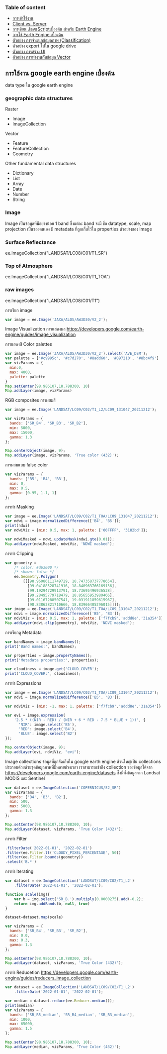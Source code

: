 ### Table of content
* [การเข้าใช้งาน](./README.md)
* [Client vs. Server](./0_client_vs_server.md)
* [การเขียน JavaScriptเบื้องต้น สำหรับ Earth Engine](./1_JavaScript.md)
* [การใช้ Earth Engine เบื้องต้น](./2_GEE_basic.md)
* [ตัวอย่าง การจำแนกข้อมูลภาพ (Classification)](./3_Classification.md)
* [ตัวอย่าง export ไปใน google drive](./4_export.md)
* [ตัวอย่าง การสร้าง UI](./5_ui.md)
* [ตัวอย่าง การทำงานกับข้อมูล Vector](./6_vector.md)

## การใช้งาน google earth engine เบื้องต้น 

data type ใน google earth engine

### geographic data structures
Raster
* Image 
* ImageCollection

Vector
* Feature
* FeatureCollection
* Geometry

Other fundamental data structures 
* Dictionary 
* List
* Array
* Date
* Number
* String

### Image
Image เป็นข้อมูลที่มีอย่างน้อย 1 band ซึ่งแต่ละ band จะมี ชื่อ datatype, scale, map projection เป็นของตนเอง มี metadata ที่ถูกเก็บไว้ใน properties
ตัวอย่างของ Image 
### Surface Reflectance
ee.ImageCollection("LANDSAT/LC08/C01/T1_SR")
### Top of Atmosphere
ee.ImageCollection("LANDSAT/LC08/C01/T1_TOA")
### raw images
ee.ImageCollection("LANDSAT/LC08/C01/T1")

การเรียก image
```js
var image = ee.Image('JAXA/ALOS/AW3D30/V2_2');
```
Image Visualization  การแสดงผล 
https://developers.google.com/earth-engine/guides/image_visualization

การแสดงสี Color palettes
```js
var image = ee.Image('JAXA/ALOS/AW3D30/V2_2').select('AVE_DSM');
var palette = ['#c9995c', '#c7d270', '#8add60', '#097210', '#8bc4f9']
var vizParams = {
  min:0, 
  max: 4000,
  palette: palette 
}
Map.setCenter(98.986107,18.788300, 10)
Map.addLayer(image, vizParams)
```

RGB composites การผสมสี
```js
var image = ee.Image('LANDSAT/LC09/C02/T1_L2/LC09_131047_20211212');

var vizParams = {
  bands: ['SR_B4', 'SR_B3', 'SR_B2'], 
  min: 5000, 
  max: 15000, 
  gamma: 1.3
};

Map.centerObject(image, 9);
Map.addLayer(image, vizParams, 'True color (432)');
```

การผสมแบบ false color
```js
var vizParams = {
  bands: ['B5', 'B4', 'B3'],
  min: 0,
  max: 0.5,
  gamma: [0.95, 1.1, 1]
};
```

การทำ Masking
```js
var image = ee.Image('LANDSAT/LC09/C02/T1_TOA/LC09_131047_20211212');
var ndwi = image.normalizedDifference(['B4', 'B5']);
print(ndwi)
var ndwiViz = {min: 0.5, max: 1, palette: ['00FFFF', '3182bd']};

var ndwiMasked = ndwi.updateMask(ndwi.gte(0.01));
Map.addLayer(ndwiMasked, ndwiViz, 'NDWI masked');
```

การทำ Clipping
```js
var geometry = 
    /* color: #d63000 */
    /* shown: false */
    ee.Geometry.Polygon(
        [[[98.96086111749729, 18.747358737778654],
          [99.04188528741916, 18.840963766169136],
          [99.19294729913791, 18.73695496936538],
          [99.28495779718479, 18.85655953980466],
          [99.01167288507541, 19.031911859615967],
          [98.83863821710666, 18.83966405296015]]]);
var image = ee.Image('LANDSAT/LC09/C02/T1_TOA/LC09_131047_20211212');
var ndvi = image.normalizedDifference(['B5', 'B3']);
var ndviViz = {min: 0.5, max: 1, palette: ['f7fcb9','addd8e','31a354']};
Map.addLayer(ndvi.clip(geometry), ndviViz, 'NDVI masked');
```

การเรียกดู Metadata 
```js 
var bandNames = image.bandNames();
print('Band names:', bandNames);

var properties = image.propertyNames();
print('Metadata properties:', properties);

var cloudiness = image.get('CLOUD_COVER');
print('CLOUD_COVER:', cloudiness);  
```

การทำ Expressions
```js
var image = ee.Image('LANDSAT/LC09/C02/T1_TOA/LC09_131047_20211212');
var ndvi = image.normalizedDifference(['B5', 'B3']);

var ndviViz = {min: -1, max: 1, palette: ['f7fcb9','addd8e','31a354']};

var evi = image.expression(
    '2.5 * ((NIR - RED) / (NIR + 6 * RED - 7.5 * BLUE + 1))', {
      'NIR': image.select('B5'),
      'RED': image.select('B4'),
      'BLUE': image.select('B2')
});

Map.centerObject(image, 9);
Map.addLayer(evi, ndviViz, "evi"); 
```

Image collections
ข้อมูลที่ถูกจัดเก็บใน google earth engine ส่วนใหญ่เป็น collections ประกอบด้วยด้วยชุดข้อมูลภาพที่มีหลายช่วงเวลา 
เราสามารถเข้าถึง collection ของข้อมูลได้จาก https://developers.google.com/earth-engine/datasets 
ซึ่งมีทั้งข้อมูลจาก Landsat MODIS และ Sentinel

```js
var dataset = ee.ImageCollection('COPERNICUS/S2_SR')
var vizParams = {
  bands: ['B4', 'B3', 'B2'], 
  min: 500, 
  max: 5000, 
  gamma: 1.3
};

Map.setCenter(98.986107,18.788300, 10);
Map.addLayer(dataset, vizParams, 'True Color (432)');
```

การทำ Filter
```js
.filterDate('2022-01-01', '2022-02-01')
.filter(ee.Filter.lt('CLOUDY_PIXEL_PERCENTAGE', 50))
.filter(ee.Filter.bounds(geometry))
.select('B.*')
```

การทำ Iterating 
```js
var dataset = ee.ImageCollection('LANDSAT/LC09/C02/T1_L2')
    .filterDate('2022-01-01', '2022-02-01');

function scale(img){
    var b = img.select('SR_B.').multiply(0.0000275).add(-0.2);
    return img.addBands(b, null, true)
}

dataset=dataset.map(scale)

var vizParams = {
  bands: ['SR_B4', 'SR_B3', 'SR_B2'], 
  min: 0.0, 
  max: 0.3, 
  gamma: 1.3
};

Map.setCenter(98.986107,18.788300, 10);
Map.addLayer(dataset, vizParams, 'True Color (432)');
```

การทำ Reducetion
https://developers.google.com/earth-engine/guides/reducers_image_collection
```js
var dataset = ee.ImageCollection('LANDSAT/LC09/C02/T1_L2')
    .filterDate('2022-01-01', '2022-02-01');

var median = dataset.reduce(ee.Reducer.median());
print(median)
var vizParams = {
  bands: ['SR_B5_median', 'SR_B4_median', 'SR_B3_median'], 
  min: 1000, 
  max: 65000, 
  gamma: 1.5
};

Map.setCenter(98.986107,18.788300, 10);
Map.addLayer(median, vizParams, 'True Color (432)');
```
